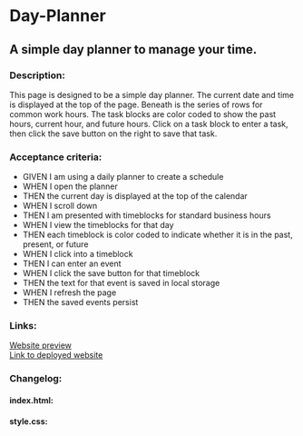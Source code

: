 # Day-Planner
## A simple day planner to manage your time.

### Description:
This page is designed to be a simple day planner.
The current date and time is displayed at the top of the page.
Beneath is the series of rows for common work hours.
The task blocks are color coded to show the past hours, current hour, and future hours.
Click on a task block to enter a task, then click the save button on the right to save that task.

### Acceptance criteria:
- GIVEN I am using a daily planner to create a schedule
- WHEN I open the planner
- THEN the current day is displayed at the top of the calendar
- WHEN I scroll down
- THEN I am presented with timeblocks for standard business hours
- WHEN I view the timeblocks for that day
- THEN each timeblock is color coded to indicate whether it is in the past, present, or future
- WHEN I click into a timeblock
- THEN I can enter an event
- WHEN I click the save button for that timeblock
- THEN the text for that event is saved in local storage
- WHEN I refresh the page
- THEN the saved events persist

### Links:
[Website preview](./assets/preview.png)<br>
[Link to deployed website](https://monsaltus.github.io/Day-Planner/)

### Changelog:
#### index.html:
#### style.css: